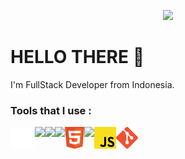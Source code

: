 <p align="center">
    <img src="https://c.tenor.com/zHi1yy-QyTUAAAAd/anime-train.gif">
</p>

# HELLO THERE :wave:
<p>
    I'm FullStack Developer from Indonesia.
</p>

### Tools that I use :
<p>    
    <img height="35px" align="left" src="./img/terminal.svg">
    <img height="35px" align="left" src="https://upload.wikimedia.org/wikipedia/commons/9/9f/Vimlogo.svg">
    <img height="35px" align="left" src="https://code.visualstudio.com/favicon.ico">
    <img height="35px" align="left" src="https://docs.microsoft.com/en-us/media/logos/logo_Cplusplus.svg"">
    <img height="35px" align="left" src="./img/html.svg">
    <img height="35px" align="left" src="./img/css.svg">
    <img height="35px" align="left" src="./img/javaScript.svg">
    <img height="35px" align="left" src="./img/git.svg" >
    <!-- <img height="35px" align="left" src=""> -->
</p>
